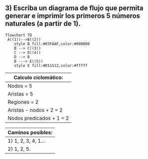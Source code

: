 ## 3) Escriba un diagrama de flujo que permita generar e imprimir los primeros 5 números naturales (a partir de 1).
```mermaid
flowchart TD
 A((1))-->B((2)) 
    style B fill:#03FAAF,color:#000000
    B --> C((3))
    C --> D((4))
    D --> B
    B ---> E((5))
    style E fill:#E51512,color:#fffff
```
Calculo ciclomático: |
---------------------|
Nodos = 5 |
Aristas = 5 |
Regiones = 2 |
Aristas - nodos + 2 = 2 |
Nodos predicados + 1 = 2 |

Caminos posibles: |
------------------|
 1) 1, 2, 3, 4, 1... |
 2) 1, 2, 5. |

